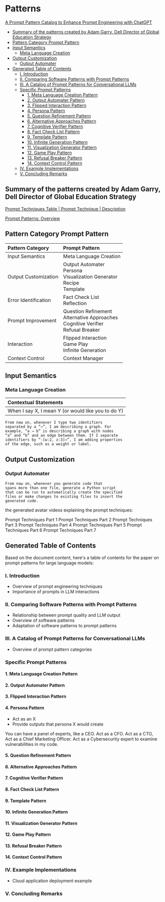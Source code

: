 # Patterns

[A Prompt Pattern Catalog to Enhance Prompt Engineering with ChatGPT](https://arxiv.org/pdf/2302.11382.pdf)

- [Summary of the patterns created by Adam Garry, Dell Director of Global Education Strategy](#summary-of-the-patterns-created-by-adam-garry-dell-director-of-global-education-strategy)
- [Pattern Category Prompt Pattern](#pattern-category-prompt-pattern)
- [Input Semantics](#input-semantics)
  - [Meta Language Creation](#meta-language-creation)
- [Output Customization](#output-customization)
  - [Output Automater](#output-automater)
- [Generated Table of Contents](#generated-table-of-contents)
  - [I. Introduction](#i-introduction)
  - [II. Comparing Software Patterns with Prompt Patterns](#ii-comparing-software-patterns-with-prompt-patterns)
  - [III. A Catalog of Prompt Patterns for Conversational LLMs](#iii-a-catalog-of-prompt-patterns-for-conversational-llms)
  - [Specific Prompt Patterns](#specific-prompt-patterns)
    - [1. Meta Language Creation Pattern](#1-meta-language-creation-pattern)
    - [2. Output Automater Pattern](#2-output-automater-pattern)
    - [3. Flipped Interaction Pattern](#3-flipped-interaction-pattern)
    - [4. Persona Pattern](#4-persona-pattern)
    - [5. Question Refinement Pattern](#5-question-refinement-pattern)
    - [6. Alternative Approaches Pattern](#6-alternative-approaches-pattern)
    - [7. Cognitive Verifier Pattern](#7-cognitive-verifier-pattern)
    - [8. Fact Check List Pattern](#8-fact-check-list-pattern)
    - [9. Template Pattern](#9-template-pattern)
    - [10. Infinite Generation Pattern](#10-infinite-generation-pattern)
    - [11. Visualization Generator Pattern](#11-visualization-generator-pattern)
    - [12. Game Play Pattern](#12-game-play-pattern)
    - [13. Refusal Breaker Pattern](#13-refusal-breaker-pattern)
    - [14. Context Control Pattern](#14-context-control-pattern)
  - [IV. Example Implementations](#iv-example-implementations)
  - [V. Concluding Remarks](#v-concluding-remarks)

## Summary of the patterns created by Adam Garry, Dell Director of Global Education Strategy

[Prompt Techniques Table | Prompt Technique | Description](https://chatgpt.com/share/9a3f08ab-9b58-4378-84eb-299b51e70dab)

[Prompt Patterns: Overview](https://chatgpt.com/share/c6209ab2-d816-40fa-adf5-9dfe6c40efaf)


## Pattern Category Prompt Pattern


| Pattern Category | Prompt Pattern |
| :---------------- | :-------------- |
| Input Semantics | Meta Language Creation |
| Output Customization | Output Automater <br/> Persona <br/> Visualization Generator <br/> Recipe <br/> Template |
| Error Identification | Fact Check List <br/> Reflection |
Prompt Improvement | Question Refinement <br/> Alternative Approaches <br/> Cognitive Verifier <br/> Refusal Breaker |
| Interaction | Flipped Interaction <br/> Game Play <br/> Infinite Generation <br/>
| Context Control | Context Manager

## Input Semantics

### Meta Language Creation

| Contextual Statements |
| :-------------------- |
|When I say X, I mean Y (or would like you to do Y) |

```text
From now on, whenever I type two identifiers
separated by a “→”, I am describing a graph. For
example, “a → b” is describing a graph with nodes
“a” and “b” and an edge between them. If I separate
identifiers by “-[w:2, z:3]→”, I am adding properties
of the edge, such as a weight or label.
```

## Output Customization

### Output Automater

```text
From now on, whenever you generate code that
spans more than one file, generate a Python script
that can be run to automatically create the specified
files or make changes to existing files to insert the
generated code.
```


the generated avatar videos explaining the prompt techniques:

Prompt Techniques Part 1
Prompt Techniques Part 2
Prompt Techniques Part 3
Prompt Techniques Part 4
Prompt Techniques Part 5
Prompt Techniques Part 6
Prompt Techniques Part 7

## Generated Table of Contents

Based on the document content, here's a table of contents for the paper on prompt patterns for large language models:

### I. Introduction
- Overview of prompt engineering techniques
- Importance of prompts in LLM interactions

### II. Comparing Software Patterns with Prompt Patterns
- Relationship between prompt quality and LLM output
- Overview of software patterns
- Adaptation of software patterns to prompt patterns

### III. A Catalog of Prompt Patterns for Conversational LLMs
- Overview of prompt pattern categories

### Specific Prompt Patterns
#### 1. Meta Language Creation Pattern
#### 2. Output Automater Pattern
#### 3. Flipped Interaction Pattern
#### 4. Persona Pattern


- Act as an X
- Provide outputs that persona X would create

You can have a panel of experts, like a CEO. Act as a CFO. Act as a CTO, Act as a Chief Marketing Officer. Act as a Cybersecurity expert to examine vulnerabilities in my code.

#### 5. Question Refinement Pattern
#### 6. Alternative Approaches Pattern
#### 7. Cognitive Verifier Pattern
#### 8. Fact Check List Pattern
#### 9. Template Pattern
#### 10. Infinite Generation Pattern
#### 11. Visualization Generator Pattern
#### 12. Game Play Pattern
#### 13. Refusal Breaker Pattern
#### 14. Context Control Pattern

### IV. Example Implementations
- Cloud application deployment example

### V. Concluding Remarks
